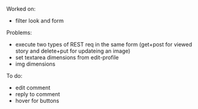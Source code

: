 Worked on:
- filter look and form


Problems:
- execute two types of REST req in the same form (get+post for viewed story and delete+put for updateing an image)
- set textarea dimensions from edit-profile
- img dimensions

To do:
- edit comment
- reply to comment
- hover for buttons